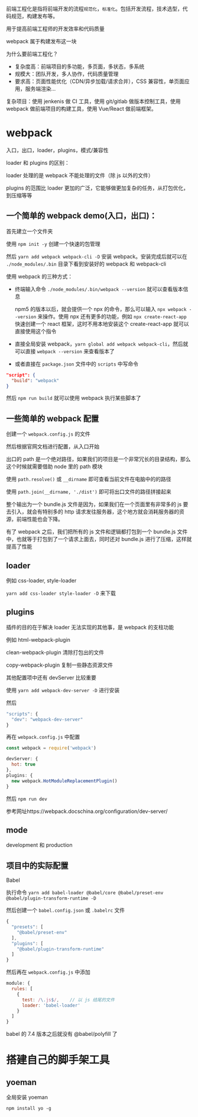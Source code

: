 前端工程化是指将前端开发的流程`规范化`，`标准化`。包括开发流程，技术选型，代码规范，构建发布等。

用于提高前端工程师的开发效率和代码质量



webpack 属于构建发布这一块



为什么要前端工程化？

- 复杂度高：前端项目的多功能，多页面，多状态，多系统
- 规模大：团队开发，多人协作，代码质量管理
- 要求高：页面性能优化（CDN/异步加载/请求合并），CSS 兼容性，单页面应用，服务端渲染...



复杂项目：使用 jenkenis 做 CI 工具，使用 git/gitlab 做版本控制工具，使用 webpack 做前端项目的构建工具，使用 Vue/React 做前端框架。



# webpack

入口，出口，loader，plugins，模式/兼容性



loader 和 plugins 的区别：

loader 处理的是 webpack 不能处理的文件（除 js 以外的文件）

plugins 的范围比 loader 更加的广泛，它能够做更加复杂的任务，从打包优化，到压缩等等



## 一个简单的 webpack demo(入口，出口)：

首先建立一个文件夹

使用 `npm init -y` 创建一个快速的包管理

然后 `yarn add webpack webpack-cli -D` 安装 webpack。安装完成后就可以在 `./node_modules/.bin` 目录下看到安装好的 webpack 和 webpack-cli



使用 webpack 的三种方式：

- 终端输入命令 `./node_modules/.bin/webpack --version` 就可以查看版本信息

  npm5 的版本以后，就会提供一个 npx 的命令，那么可以输入 `npx webpack --version` 来操作。使用 npx 还有更多的功能，例如 `npx create-react-app` 快速创建一个 react 框架，这时不用本地安装这个 create-react-app 就可以直接使用这个指令

- 直接全局安装 webpack，`yarn global add webpack webpack-cli`，然后就可以直接 `webpack --version` 来查看版本了

- 或者直接在 `package.json` 文件中的 `scripts` 中写命令

```json
"script": {
  "build": "webpack"
}
```

然后 `npm run build` 就可以使用 webpack 执行某些脚本了



## 一些简单的 webpack 配置

创建一个 `webpack.config.js` 的文件

然后根据官网文档进行配置，从入口开始



出口的 path 是一个绝对路径，如果我们的项目是一个非常冗长的目录结构，那么这个时候就需要借助 node 里的 path 模块

使用 `path.resolve()` 或 `__dirname` 即可查看当前文件在电脑中的的路径

使用 `path.join(__dirname, './dist')` 即可将出口文件的路径拼接起来



整个输出为一个 bundle.js 文件是因为，如果我们在一个页面里有非常多的 js 要去引入，就会有特别多的 http 请求发往服务器，这个地方就会消耗服务器的资源，前端性能也会下降。

有了 webpack 之后，我们把所有的 js 文件和逻辑都打包到一个 bundle.js 文件中，也就等于打包到了一个请求上面去，同时还对 bundle.js 进行了压缩，这样就提高了性能



## loader

例如 css-loader, style-loader

`yarn add css-loader style-loader -D` 来下载



## plugins

插件的目的在于解决 loader 无法实现的其他事，是 webpack 的支柱功能

例如 html-webpack-plugin

clean-webpack-plugin 清除打包出的文件

copy-webpack-plugin 复制一些静态资源文件



其他配置项中还有 devServer 比较重要

使用 `yarn add webpack-dev-server -D` 进行安装

然后

```js
"scripts": {
  "dev": "webpack-dev-server"
}
```

再在 `webpack.config.js` 中配置

```js
const webpack = require('webpack')

devServer: {
  hot: true
},
plugins: {
  new webpack.HotModuleReplacementPlugin()
}
```

然后 `npm run dev`

参考网址https://webpack.docschina.org/configuration/dev-server/

## mode

development 和 production



## 项目中的实际配置

Babel

执行命令 `yarn add babel-loader @babel/core @babel/preset-env @babel/plugin-transform-runtime -D`

然后创建一个 `babel.config.json` 或 `.babelrc` 文件

```js
{
  "presets": [
    "@babel/preset-env"
  ],
  "plugins": [
    "@babel/plugin-transform-runtime"
  ]
}
```

然后再在 `webpack.config.js` 中添加

```js
module: {
  rules: [
    {
      test: /\.js$/,	// 以 js 结尾的文件
      loader: 'babel-loader'
    }
  ]
}
```



babel 的 7.4 版本之后就没有 @babel/polyfill 了





# 搭建自己的脚手架工具

## yoeman

全局安装 yoeman

`npm install yo -g`